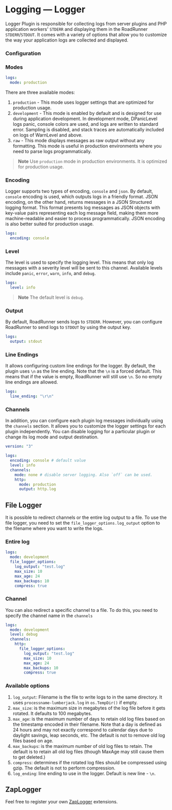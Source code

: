 # Logging — Logger

Logger Plugin is responsible for collecting logs from server plugins and PHP application workers' `STDERR` and
displaying them in the RoadRunner `STDERR`/`STDOUT`. It comes with a variety of options that allow you to customize the
way your application logs are collected and displayed.

### Configuration

### Modes

```yaml
logs:
  mode: production
```

There are three available modes:

1. `production` - This mode uses logger settings that are optimized for production usage.
2. `development` - This mode is enabled by default and is designed for use during application development. In
   development mode, DPanicLevel logs panic, console colors are used, and logs are written to standard error. Sampling
   is disabled, and stack traces are automatically included on logs of WarnLevel and above.
3. `raw` - This mode displays messages as raw output without any formatting. This mode is useful in production
   environments where you need to parse logs programmatically.

> **Note**
> Use `production` mode in production environments. It is optimized for production usage.

### Encoding

Logger supports two types of encoding, `console` and `json`. By default, `console` encoding is used, which outputs logs
in a friendly format. JSON encoding, on the other hand, returns messages in a JSON Structured logging format. This
format presents log messages as JSON objects with key-value pairs representing each log message field, making them more
machine-readable and easier to process programmatically. JSON encoding is also better suited for production usage.

```yaml
logs:
  encoding: console
```

### Level

The level is used to specify the logging level. This means that only log messages with a severity level will be sent to
this channel. Available levels include `panic`, `error`, `warn`, `info`, and `debug`.

```yaml
logs:
  level: info
```

> **Note**
> The default level is `debug`.

### Output

By default, RoadRunner sends logs to `STDERR`. However, you can configure RoadRunner to send logs to `STDOUT` by using
the output key.

```yaml
logs:
  output: stdout
```

### Line Endings

It allows configuring custom line endings for the logger. By default, the plugin uses `\n` as the line ending. Note that the `\n` is a forced default. This means that if the value is empty, RoadRunner will still use `\n`. So no empty line endings are allowed.

```yaml
logs:
  line_ending: "\r\n"
```

### Channels

In addition, you can configure each plugin log messages individually using the `channels` section. It allows you to
customize the logger settings for each plugin independently. You can disable logging for a particular plugin or change
its log mode and output destination.

```yaml
version: "3"

logs:
  encoding: console # default value
  level: info
  channels:
    mode: none # disable server logging. Also `off` can be used.
    http:
      mode: production
      output: http.log
```

## File Logger

It is possible to redirect channels or the entire log output to a file. To use the file logger, you need to set
the `file_logger_options.log_output` option to the filename where you want to write the logs.

### Entire log

```yaml
logs:
  mode: development
  file_logger_options:
    log_output: "test.log"
    max_size: 10
    max_age: 24
    max_backups: 10
    compress: true
```

### Channel

You can also redirect a specific channel to a file. To do this, you need to specify the channel name in the `channels`

```yaml
logs:
  mode: development
  level: debug
  channels:
    http:
      file_logger_options:
        log_output: "test.log"
        max_size: 10
        max_age: 24
        max_backups: 10
        compress: true
```

### Available options

1. `log_output`: Filename is the file to write logs to in the same directory. It uses `processname-lumberjack.log` in
   `os.TempDir()` if empty.
2. `max_size`: is the maximum size in megabytes of the log file before it gets rotated. It defaults to 100 megabytes.
3. `max_age`: is the maximum number of days to retain old log files based on the timestamp encoded in their filename.
   Note that a day is defined as 24 hours and may not exactly correspond to calendar days due to daylight savings, leap
   seconds, etc. The default is not to remove old log files based on age.
4. `max_backups`: is the maximum number of old log files to retain. The default is to retain all old log files (though
   MaxAge may still cause them to get deleted.)
5. `compress`: determines if the rotated log files should be compressed using gzip. The default is not to perform
   compression.
6. `log_ending`: line ending to use in the logger. Default is new line - `\n`.

## ZapLogger

Feel free to register your own [ZapLogger](https://github.com/uber-go/zap) extensions.
